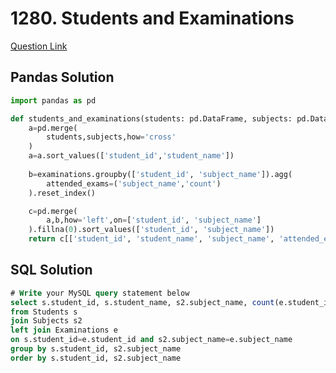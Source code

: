 # 1280. Students and Examinations

[Question Link](https://leetcode.com/problems/students-and-examinations/)

## Pandas Solution
```python
import pandas as pd

def students_and_examinations(students: pd.DataFrame, subjects: pd.DataFrame, examinations: pd.DataFrame) -> pd.DataFrame:
    a=pd.merge(
        students,subjects,how='cross'
    )
    a=a.sort_values(['student_id','student_name'])
    
    b=examinations.groupby(['student_id', 'subject_name']).agg(
        attended_exams=('subject_name','count')
    ).reset_index()

    c=pd.merge(
        a,b,how='left',on=['student_id', 'subject_name']
    ).fillna(0).sort_values(['student_id', 'subject_name'])
    return c[['student_id', 'student_name', 'subject_name', 'attended_exams']]
```
## SQL Solution
```sql
# Write your MySQL query statement below
select s.student_id, s.student_name, s2.subject_name, count(e.student_id) as attended_exams
from Students s
join Subjects s2
left join Examinations e
on s.student_id=e.student_id and s2.subject_name=e.subject_name
group by s.student_id, s2.subject_name
order by s.student_id, s2.subject_name
```
